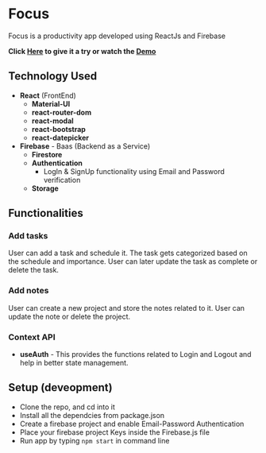 # Focus

Focus is a productivity app developed using ReactJs and Firebase

**Click [Here](https://distracted-johnson-10e2a4.netlify.app/) to give it a try or watch the [Demo](https://youtu.be/UOmQNyJLYKw)**



## Technology Used

- **React** (FrontEnd)
  - **Material-UI** 
  - **react-router-dom**
  - **react-modal** 
  - **react-bootstrap** 
  - **react-datepicker**
- **Firebase** - Baas (Backend as a Service)
  - **Firestore** 
  - **Authentication**
    - LogIn & SignUp functionality using Email and Password verification    
  - **Storage** 
 

## Functionalities

### Add tasks

User can add a task and schedule it. The task gets categorized based on the schedule and importance. User can later update the task as complete or delete the task.

### Add notes

User can create a new project and store the notes related to it. User can update the note or delete the project.


### Context API


- **useAuth** - This provides the functions related to Login and Logout and help in better state management.


## Setup (deveopment)

- Clone the repo, and cd into it
- Install all the dependcies from package.json
- Create a firebase project and enable Email-Password Authentication
- Place your firebase project Keys inside the Firebase.js file
- Run app by typing `npm start` in command line
